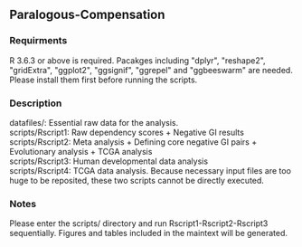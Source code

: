 ## Paralogous-Compensation

### Requirments
R 3.6.3 or above is required.
Pacakges including "dplyr", "reshape2", "gridExtra", "ggplot2", "ggsignif", "ggrepel" and "ggbeeswarm" are needed. Please install them first before running the scripts.

### Description
datafiles/: Essential raw data for the analysis.<br />
scripts/Rscript1: Raw dependency scores + Negative GI results<br />
scripts/Rscript2: Meta analysis + Defining core negative GI pairs + Evolutionary analysis + TCGA analysis<br />
scripts/Rscript3: Human developmental data analysis<br />
scripts/Rscript4: TCGA data analysis. Because necessary input files are too huge to be reposited, these two scripts cannot be directly executed.<br />

### Notes
Please enter the scripts/ directory and run Rscript1-Rscript2-Rscript3 sequentially. Figures and tables included in the maintext will be generated.<br />
